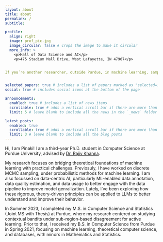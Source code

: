 ```yaml
---
layout: about
title: about
permalink: /
subtitle: 

profile:
  align: right
  image: prof_pic.jpg
  image_circular: false # crops the image to make it circular
  more_info: >
    <p>Hall of Data Science and AI</p>
    <p>475 Stadium Mall Drive, West Lafayette, IN 47907</p>


If you’re another researcher, outside Purdue, in machine learning, sampling algorithms, or healthcare+ai( a field I am deeply passionate about!), please feel free to email me. I welcome conversations about potential research collaborations and ways my expertise might be helpful. For current Purdue students interested in working with me, please email me to set up a one-off coffee chat if you’d like to discuss some research ideas. Contact me at <a href="mailto:pmohanty@purdue.edu">pmohanty@purdue.edu</a>. 


selected_papers: true # includes a list of papers marked as "selected={true}"
social: true # includes social icons at the bottom of the page

announcements:
  enabled: true # includes a list of news items
  scrollable: true # adds a vertical scroll bar if there are more than 3 news items
  limit: 5 # leave blank to include all the news in the `_news` folder

latest_posts:
  enabled: true
  scrollable: true # adds a vertical scroll bar if there are more than 3 new posts items
  limit: 3 # leave blank to include all the blog posts
---
```


Hi, I am Pinaki! I am a third-year Ph.D. student in Computer Science at Purdue University, advised by [Dr. Rajiv Khanna](https://rjvak7.github.io/). 

My research focuses on bridging theoretical foundations of machine learning with practical challenges. Previosuly, I have worked on discrete MCMC sampling, under probabilistic methods for machine learning. I am also focussed on data-centric AI, particularly ML-enabled data annotation, data quality estimation, and data usage to better engage with the data pipeline to improve model genralization. Lately, I’ve been exploring how these rigorous, theory-driven principles can be applied to LLMs to better understand and improve their behavior.

In Summer 2023, I completed my M.S. in Computer Science and Statistics (Joint MS with Thesis) at Purdue, where my research centered on studying contextual bandits under sub-region-based disagreement for active learning. Prior to that, I received my B.S. in Computer Science from Purdue in Spring 2021, focusing on machine learning, theoretical computer science, and databases, with minors in Mathematics and Statistics.


